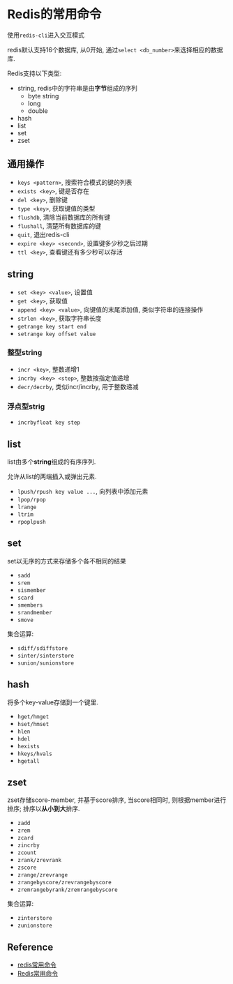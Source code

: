 # Redis的常用命令

使用`redis-cli`进入交互模式

redis默认支持16个数据库, 从0开始, 通过`select <db_number>`来选择相应的数据库.

Redis支持以下类型:

- string, redis中的字符串是由**字节**组成的序列
    - byte string
    - long
    - double
- hash
- list
- set
- zset

## 通用操作

- `keys <pattern>`, 搜索符合模式的键的列表
- `exists <key>`, 键是否存在
- `del <key>`, 删除键
- `type <key>`, 获取键值的类型
- `flushdb`, 清除当前数据库的所有键
- `flushall`, 清楚所有数据库的键
- `quit`, 退出redis-cli
- `expire <key> <second>`, 设置键多少秒之后过期
- `ttl <key>`, 查看键还有多少秒可以存活

## string

- `set <key> <value>`, 设置值
- `get <key>`, 获取值
- `append <key> <value>`, 向键值的末尾添加值, 类似字符串的连接操作
- `strlen <key>`, 获取字符串长度
- `getrange key start end`
- `setrange key offset value`

### 整型string

- `incr <key>`, 整数递增1
- `incrby <key> <step>`, 整数按指定值递增
- `decr/decrby`, 类似incr/incrby, 用于整数递减

### 浮点型strig

- `incrbyfloat key step`

## list

list由多个**string**组成的有序序列.

允许从list的两端插入或弹出元素.

- `lpush/rpush key value ...`, 向列表中添加元素
- `lpop/rpop`
- `lrange`
- `ltrim`
- `rpoplpush`

## set

set以无序的方式来存储多个各不相同的结果

- `sadd`
- `srem`
- `sismember`
- `scard`
- `smembers`
- `srandmember`
- `smove`

集合运算:

- `sdiff/sdiffstore`
- `sinter/sinterstore`
- `sunion/sunionstore`

## hash

将多个key-value存储到一个键里.

- `hget/hmget`
- `hset/hmset`
- `hlen`
- `hdel`
- `hexists`
- `hkeys/hvals`
- `hgetall`

## zset

zset存储score-member, 并基于score排序, 当score相同时, 则根据member进行排序;
排序以**从小到大**排序.

- `zadd`
- `zrem`
- `zcard`
- `zincrby`
- `zcount`
- `zrank/zrevrank`
- `zscore`
- `zrange/zrevrange`
- `zrangebyscore/zrevrangebyscore`
- `zremrangebyrank/zremrangebyscore`

集合运算:

- `zinterstore`
- `zunionstore`



## Reference

- [redis常用命令](https://www.jianshu.com/p/8c9c4cf3d449)
- [Redis常用命令](https://blog.csdn.net/ithomer/article/details/9213185)
